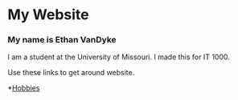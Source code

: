 # My Website

### My name is Ethan VanDyke

I am a student at the University of Missouri. I made this for IT 1000. 

Use these links to get around website. 

*[Hobbies](./Hobbies.md)

